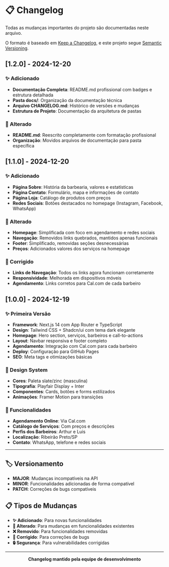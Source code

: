# 📋 Changelog

Todas as mudanças importantes do projeto são documentadas neste arquivo.

O formato é baseado em [Keep a Changelog](https://keepachangelog.com/pt-BR/1.0.0/),
e este projeto segue [Semantic Versioning](https://semver.org/lang/pt-BR/).

## [1.2.0] - 2024-12-20

### ✨ Adicionado
- **Documentação Completa**: README.md profissional com badges e estrutura detalhada
- **Pasta docs/**: Organização da documentação técnica
- **Arquivo CHANGELOG.md**: Histórico de versões e mudanças
- **Estrutura de Projeto**: Documentação da arquitetura de pastas

### 🔄 Alterado
- **README.md**: Reescrito completamente com formatação profissional
- **Organização**: Movidos arquivos de documentação para pasta específica

## [1.1.0] - 2024-12-20

### ✨ Adicionado
- **Página Sobre**: História da barbearia, valores e estatísticas
- **Página Contato**: Formulário, mapa e informações de contato
- **Página Loja**: Catálogo de produtos com preços
- **Redes Sociais**: Botões destacados no homepage (Instagram, Facebook, WhatsApp)

### 🔄 Alterado
- **Homepage**: Simplificada com foco em agendamento e redes sociais
- **Navegação**: Removidos links quebrados, mantidos apenas funcionais
- **Footer**: Simplificado, removidas seções desnecessárias
- **Preços**: Adicionados valores dos serviços na homepage

### 🐛 Corrigido
- **Links de Navegação**: Todos os links agora funcionam corretamente
- **Responsividade**: Melhorada em dispositivos móveis
- **Agendamento**: Links corretos para Cal.com de cada barbeiro

## [1.0.0] - 2024-12-19

### ✨ Primeira Versão
- **Framework**: Next.js 14 com App Router e TypeScript
- **Design**: Tailwind CSS + Shadcn/ui com tema dark elegante
- **Homepage**: Hero section, serviços, barbeiros e call-to-actions
- **Layout**: Navbar responsiva e footer completo
- **Agendamento**: Integração com Cal.com para cada barbeiro
- **Deploy**: Configuração para GitHub Pages
- **SEO**: Meta tags e otimizações básicas

### 🎨 Design System
- **Cores**: Paleta slate/zinc (masculina)
- **Tipografia**: Playfair Display + Inter
- **Componentes**: Cards, botões e forms estilizados
- **Animações**: Framer Motion para transições

### 📱 Funcionalidades
- **Agendamento Online**: Via Cal.com
- **Catálogo de Serviços**: Com preços e descrições
- **Perfis dos Barbeiros**: Arthur e Luis
- **Localização**: Ribeirão Preto/SP
- **Contato**: WhatsApp, telefone e redes sociais

---

## 🏷️ Versionamento

- **MAJOR**: Mudanças incompatíveis na API
- **MINOR**: Funcionalidades adicionadas de forma compatível
- **PATCH**: Correções de bugs compatíveis

## 📋 Tipos de Mudanças

- **✨ Adicionado**: Para novas funcionalidades
- **🔄 Alterado**: Para mudanças em funcionalidades existentes
- **❌ Removido**: Para funcionalidades removidas
- **🐛 Corrigido**: Para correções de bugs
- **🔒 Segurança**: Para vulnerabilidades corrigidas

---

<div align="center">
  <strong>Changelog mantido pela equipe de desenvolvimento</strong>
</div>
